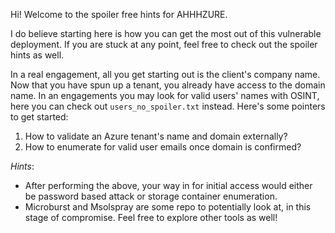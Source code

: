 Hi! Welcome to the spoiler free hints for AHHHZURE. 

I do believe starting here is how you can get the most out of this vulnerable deployment.
If you are stuck at any point, feel free to check out the spoiler hints as well. 

In a real engagement, all you get starting out is the client's company name. Now that you have spun up a tenant, you already have access to the domain name. In an engagements you may look for valid users' names with OSINT, here you can check out `users_no_spoiler.txt` instead. Here's some pointers to get started:

1. How to validate an Azure tenant's name and domain externally?
2. How to enumerate for valid user emails once domain is confirmed?

*Hints*: 
- After performing the above, your way in for initial access would either be password based attack or storage container enumeration.
- Microburst and Msolspray are some repo to potentially look at, in this stage of compromise. Feel free to explore other tools as well!